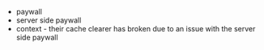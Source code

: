 - paywall 
- server side paywall
- context - their cache clearer has broken due to an issue with the server side paywall